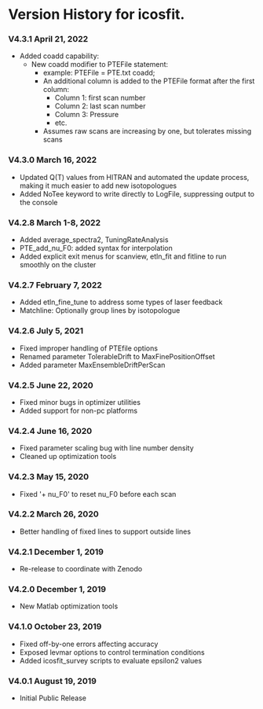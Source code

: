 # Version History for icosfit.

### V4.3.1 April 21, 2022

  * Added coadd capability:
    * New coadd modifier to PTEFile statement:
      * example: PTEFile = PTE.txt coadd;
      * An additional column is added to the PTEFile format after the first column:
        * Column 1: first scan number
        * Column 2: last  scan number
        * Column 3: Pressure
        * etc.
      * Assumes raw scans are increasing by one, but  tolerates missing scans

### V4.3.0 March 16, 2022

  * Updated Q(T) values from HITRAN and automated the update process, making it much easier to add new isotopologues
  * Added NoTee keyword to write directly to LogFile, suppressing output to the console

### V4.2.8 March 1-8, 2022

  * Added average_spectra2, TuningRateAnalysis
  * PTE_add_nu_F0: added syntax for interpolation
  * Added explicit exit menus for scanview, etln_fit and fitline to run smoothly on the cluster

### V4.2.7 February 7, 2022

  * Added etln_fine_tune to address some types of laser feedback
  * Matchline: Optionally group lines by isotopologue

### V4.2.6 July 5, 2021

  * Fixed improper handling of PTEfile options
  * Renamed parameter TolerableDrift to MaxFinePositionOffset
  * Added parameter MaxEnsembleDriftPerScan

### V4.2.5 June 22, 2020

  * Fixed minor bugs in optimizer utilities
  * Added support for non-pc platforms
  
### V4.2.4 June 16, 2020

  * Fixed parameter scaling bug with line number density
  * Cleaned up optimization tools

### V4.2.3 May 15, 2020

  * Fixed '+ nu_F0' to reset nu_F0 before each scan

### V4.2.2 March 26, 2020

  * Better handling of fixed lines to support outside lines

### V4.2.1 December 1, 2019

  * Re-release to coordinate with Zenodo

### V4.2.0 December 1, 2019

  * New Matlab optimization tools

### V4.1.0 October 23, 2019

  * Fixed off-by-one errors affecting accuracy
  * Exposed levmar options to control termination conditions
  * Added icosfit_survey scripts to evaluate epsilon2 values

### V4.0.1 August 19, 2019

  * Initial Public Release
